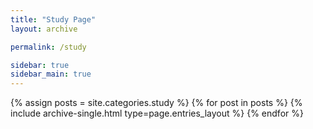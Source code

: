 ```yaml
---
title: "Study Page"
layout: archive

permalink: /study

sidebar: true
sidebar_main: true
---
```


{% assign posts = site.categories.study %}
{% for post in posts %} {% include archive-single.html type=page.entries_layout %} {% endfor %}